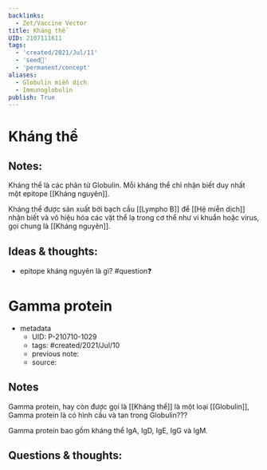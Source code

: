 ```yaml
---
backlinks:
  - Zet/Vaccine Vector
title: Kháng thể
UID: 2107111611
tags:
  - 'created/2021/Jul/11'
  - 'seed🥜'
  - 'permanent/concept'
aliases:
  - Globulin miễn dịch
  - Immunoglobulin
publish: True
---
```

# Kháng thể

## Notes:
Kháng thể là các phân tử Globulin. Mỗi kháng thể chỉ nhận biết duy nhất một epitope [[Kháng nguyên]].

Kháng thể được sản xuất bởi bạch cầu [[Lympho B]] để [[Hệ miễn dịch]] nhận biết và vô hiệu hóa các vật thể lạ trong cơ thể như vi khuẩn hoặc virus, gọi chung là [[Kháng nguyên]].

## Ideas & thoughts:
- epitope kháng nguyên là gì? #question❓ 

# Gamma protein

- metadata
	- UID: P-210710-1029
	- tags: #created/2021/Jul/10
	- previous note: 
	- source: 

## Notes
Gamma protein, hay còn được gọi là [[Kháng thể]] là một loại [[Globulin]], Gamma protein là có hình cầu và tan trong Globulin???

Gamma protein bao gồm kháng thể IgA, IgD, IgE, IgG và IgM.

## Questions & thoughts:

